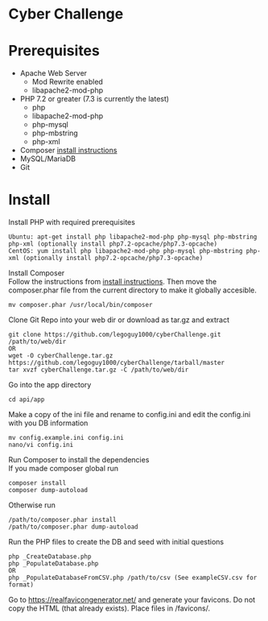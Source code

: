 # Cyber Challenge


# Prerequisites
* Apache Web Server
  * Mod Rewrite enabled
  * libapache2-mod-php
* PHP 7.2 or greater (7.3 is currently the latest)
  * php
  * libapache2-mod-php
  * php-mysql
  * php-mbstring
  * php-xml
* Composer [install instructions](https://getcomposer.org/download/)
* MySQL/MariaDB
* Git

# Install

Install PHP with required prerequisites
```
Ubuntu: apt-get install php libapache2-mod-php php-mysql php-mbstring php-xml (optionally install php7.2-opcache/php7.3-opcache)
CentOS: yum install php libapache2-mod-php php-mysql php-mbstring php-xml (optionally install php7.2-opcache/php7.3-opcache)
```

Install Composer  
Follow the instructions from [install instructions](https://getcomposer.org/download/).  Then move the composer.phar file from the current directory to make it globally accesible.
```
mv composer.phar /usr/local/bin/composer
```

Clone Git Repo into your web dir or download as tar.gz and extract
```
git clone https://github.com/legoguy1000/cyberChallenge.git /path/to/web/dir
OR
wget -O cyberChallenge.tar.gz https://github.com/legoguy1000/cyberChallenge/tarball/master
tar xvzf cyberChallenge.tar.gz -C /path/to/web/dir
```

Go into the app directory
```
cd api/app
```

Make a copy of the ini file and rename to config.ini and edit the config.ini with you DB information
```
mv config.example.ini config.ini
nano/vi config.ini
```

Run Composer to install the dependencies  
If you made composer global run
```
composer install
composer dump-autoload
```
Otherwise run
```
/path/to/composer.phar install
/path/to/composer.phar dump-autoload
```

Run the PHP files to create the DB and seed with initial questions
```
php _CreateDatabase.php
php _PopulateDatabase.php
OR
php _PopulateDatabaseFromCSV.php /path/to/csv (See exampleCSV.csv for format)
```
Go to https://realfavicongenerator.net/ and generate your favicons.  Do not copy the HTML (that already exists). Place files in /favicons/.
